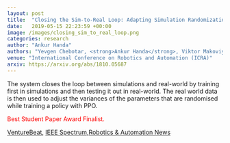 ```yaml
---
layout: post
title:  "Closing the Sim-to-Real Loop: Adapting Simulation Randomization with Real World Experience"
date:   2019-05-15 22:23:59 +00:00
image: /images/closing_sim_to_real_loop.png
categories: research
author: "Ankur Handa"
authors: "Yevgen Chebotar, <strong>Ankur Handa</strong>, Viktor Makoviychuk, Miles Macklin, Jan Isaac, Nathan Ratliff, Dieter Fox"
venue: "International Conference on Robotics and Automation (ICRA)"
arxiv: https://arxiv.org/abs/1810.05687
---
```

The system closes the loop between simulations and real-world by training first in simulations and then testing it out in real-world. The real world data is then used to adjust the variances of the parameters that are randomised while training a policy with PPO.
<p><font color="red"> Best Student Paper Award Finalist. </font></p>
<a href="https://venturebeat.com/2019/05/20/nvidia-robotics-researchers-blur-line-between-simulation-and-the-real-world/">VentureBeat,</a> <a href="https://spectrum.ieee.org/automaton/robotics/artificial-intelligence/nvidia-brings-robot-simulation-closer-to-reality-by-making-humans-redundant">IEEE Spectrum,</a><a href="http://roboticsandautomationnews.com/2019/05/31/nvidia-unveils-new-reinforcement-learning-research-at-icra-2019/23251/">Robotics & Automation News</a>
